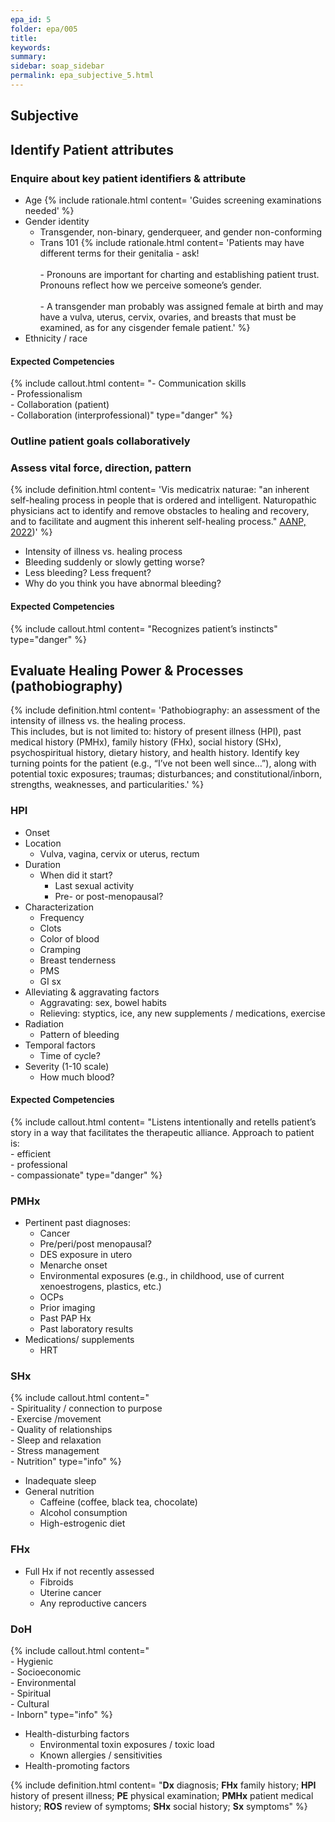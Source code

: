 ```yaml
---
epa_id: 5
folder: epa/005
title: 
keywords: 
summary: 
sidebar: soap_sidebar
permalink: epa_subjective_5.html
---
```

## Subjective
## Identify Patient attributes

### Enquire about key patient identifiers & attribute
- Age
  {% include rationale.html content= 'Guides screening examinations needed' %}
- Gender identity
  - Transgender, non-binary, genderqueer, and gender non-conforming 
  - Trans 101
    {% include rationale.html content= 'Patients may have different terms for their genitalia - ask!<br><br>- Pronouns are important for charting and establishing patient trust. Pronouns reflect how we perceive someone’s gender.<br><br>- A transgender man probably was assigned female at birth and may have a vulva, uterus, cervix, ovaries, and breasts that must be examined, as for any cisgender female patient.' %}
- Ethnicity / race

#### Expected Competencies
{% include callout.html content= "- Communication skills<br>- Professionalism<br>- Collaboration (patient)<br>- Collaboration (interprofessional)" type="danger" %}

### Outline patient goals collaboratively

### Assess vital force, direction, pattern
{% include definition.html content= 'Vis medicatrix naturae: "an inherent self-healing process in people that is ordered and intelligent. Naturopathic physicians act to identify and remove obstacles to healing and recovery, and to facilitate and augment this inherent self-healing process." [AANP, 2022](https://naturopathic.org/page/PrinciplesNaturopathicMedicine?&hhsearchterms=%22vis+and+medicatrix+and+naturae%22))' %}
- Intensity of illness vs. healing process 
- Bleeding suddenly or slowly getting worse?
- Less bleeding? Less frequent? 
- Why do you think you have abnormal bleeding? 

#### Expected Competencies
{% include callout.html content= "Recognizes patient’s instincts" type="danger" %}

  
## Evaluate Healing Power & Processes (pathobiography)
{% include definition.html content= 'Pathobiography: an assessment of the intensity of illness vs. the healing process.<br> This includes, but is not limited to: history of present illness (HPI), past medical history (PMHx), family history (FHx), social history (SHx), psychospiritual history, dietary history, and  health history. Identify key turning points for the patient (e.g., “I’ve  not  been well since…”), along with potential toxic exposures; traumas; disturbances; and constitutional/inborn, strengths, weaknesses, and particularities.' %}

### HPI
- Onset
- Location
  - Vulva, vagina, cervix or uterus, rectum
- Duration
  - When did it start?
    - Last sexual activity
    - Pre- or post-menopausal?
- Characterization
  - Frequency
  - Clots
  - Color of blood
  - Cramping
  - Breast tenderness
  - PMS
  - GI sx
- Alleviating & aggravating factors
  - Aggravating: sex, bowel habits
  - Relieving: styptics, ice, any new supplements / medications, exercise
- Radiation
  - Pattern of bleeding
- Temporal factors
  - Time of cycle?
- Severity (1-10 scale)
  - How much blood?

#### Expected Competencies
{% include callout.html content= "Listens intentionally and retells patient’s story in a way that facilitates the therapeutic alliance. Approach to patient is:<br>- efficient<br>- professional<br>- compassionate" type="danger" %}

### PMHx
- Pertinent past diagnoses:
  - Cancer
  - Pre/peri/post menopausal?
  - DES exposure in utero
  - Menarche onset
  - Environmental exposures (e.g., in childhood, use of current xenoestrogens, plastics, etc.)
  - OCPs
  - Prior imaging
  - Past PAP Hx
  - Past laboratory results
- Medications/ supplements
  - HRT

### SHx
 {% include callout.html content="<br>- Spirituality / connection to purpose<br> - Exercise /movement<br> - Quality of relationships<br> - Sleep and relaxation<br> - Stress management<br> - Nutrition" type="info" %}
- Inadequate sleep
- General nutrition
  - Caffeine (coffee, black tea, chocolate)
  - Alcohol consumption
  - High-estrogenic diet

### FHx
- Full Hx if not recently assessed
  - Fibroids
  - Uterine cancer
  - Any reproductive cancers

### DoH
{% include callout.html content="<br>- Hygienic<br>- Socioeconomic<br>- Environmental<br>- Spiritual<br>- Cultural<br>- Inborn" type="info" %}
- Health-disturbing factors
  - Environmental toxin exposures / toxic load 
  - Known allergies / sensitivities
- Health-promoting factors

{% include definition.html content= "**Dx** diagnosis; **FHx** family history; **HPI** history of present illness; **PE** physical examination; **PMHx** patient medical history; **ROS** review of symptoms; **SHx** social history; **Sx** symptoms" %}
